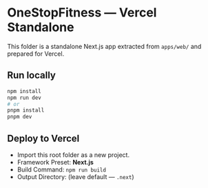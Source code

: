# OneStopFitness — Vercel Standalone
This folder is a standalone Next.js app extracted from `apps/web/` and prepared for Vercel.

## Run locally
```bash
npm install
npm run dev
# or
pnpm install
pnpm dev
```

## Deploy to Vercel
- Import this root folder as a new project.
- Framework Preset: **Next.js**
- Build Command: `npm run build`
- Output Directory: (leave default — `.next`)
